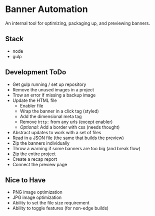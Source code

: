 # Banner Automation
An internal tool for optimizing, packaging up, and previewing banners.

## Stack
- node
- gulp

## Development ToDo
- Get gulp running / set up repository
- Remove the unused images in a project
- Trow an error if missing a backup image
- Update the HTML file
    - Enabler file
    - Wrap the banner in a click tag (styled)
    - Add the dimensional meta tag
    - Remove `http:` from any urls (except enabler)
    - _Optional:_ Add a border with css (needs thought)
- Abstract updates to work with a set of files
- Read in a JSON file (the same that builds the preview)
- Zip the banners individually
- Throw a warning if some banners are too big (and break flow)
- Zip the entire project
- Create a recap report
- Connect the preview page

## Nice to Have
- PNG image optimization
- JPG image optimization
- Ability to set the file size requirement
- Ability to toggle features (for non-edge builds)
